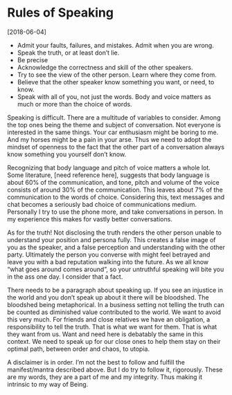 # Rules of Speaking
[2018-06-04]

- Admit your faults, failures, and mistakes. Admit when you are wrong. 
- Speak the truth, or at least don’t lie.
- Be precise
- Acknowledge the correctness and skill of the other speakers.
- Try to see the view of the other person. Learn where they come from.
- Believe that the other speaker know something you want, or need, to know.
- Speak with all of you, not just the words. Body and voice matters as much or
more than the choice of words.

Speaking is difficult. There are a multitude of variables to consider. Among the
top ones being the theme and subject of conversation. Not everyone is interested
in the same things. Your car enthusiasm might be boring to me. And my horses
might be a pain in your arse. Thus we need to adopt the mindset of openness to
the fact that the other part of a conversation always know something you
yourself don’t know. 

Recognizing that body language and pitch of voice matters a whole lot. Some
literature, [need reference here], suggests that body language is about 60% of
the communication, and tone, pitch and volume of the voice consists of around
30% of the communication. This leaves about 7% of the communication to the words
of choice. Considering this, text messages and chat becomes a seriously bad
choice of communications medium. Personally I try to use the phone more, and
take conversations in person. In my experience this makes for vastly better
conversations. 

As for the truth! Not disclosing the truth renders the other person unable to
understand your position and persona fully. This creates a false image of you as
the speaker, and a false perception and understanding with the other party.
Ultimately the person you converse with might feel betrayed and leave you with a
bad reputation walking into the future. As we all know “what goes around comes
around”, so your untruthful speaking will bite you in the ass one day. I
consider that a fact.

There needs to be a paragraph about speaking up. If you see an injustice in the
world and you don’t speak up about it there will be bloodshed. The bloodshed
being metaphorical. In a business setting not telling the truth can be counted
as diminished value contributed to the world. We want to avoid this very much.
For friends and close relatives we have an obligation, a responsibility to tell
the truth. That is what we want for them. That is what they want from us. Want
and need here is debatably the same in this context. We need to speak up for our
close ones to help them stay on their optimal path, between order and chaos, to
utopia.

A disclaimer is in order. I’m not the best to follow and fulfill the
manifest/mantra described above. But I do try to follow it, rigorously. These
are my words, they are a part of me and my integrity. Thus making it intrinsic
to my way of Being.

